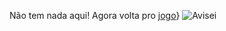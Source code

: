 Não tem nada aqui!
Agora volta pro [jogo](www.google.com.br)}
![Avisei](https://cdn.pixabay.com/photo/2020/12/27/01/31/clown-5862845_960_720.png)
